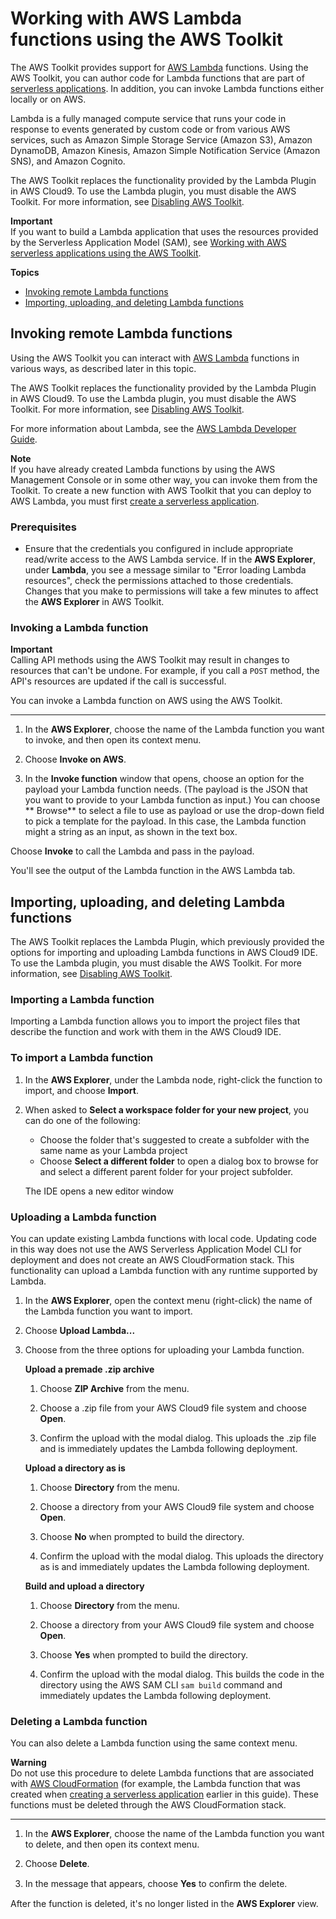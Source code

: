 # Working with AWS Lambda functions using the AWS Toolkit<a name="lambda-toolkit"></a>

The AWS Toolkit provides support for [AWS Lambda](https://aws.amazon.com/lambda/) functions\. Using the AWS Toolkit, you can author code for Lambda functions that are part of [serverless applications](https://aws.amazon.com/serverless/)\. In addition, you can invoke Lambda functions either locally or on AWS\.

Lambda is a fully managed compute service that runs your code in response to events generated by custom code or from various AWS services, such as Amazon Simple Storage Service \(Amazon S3\), Amazon DynamoDB, Amazon Kinesis, Amazon Simple Notification Service \(Amazon SNS\), and Amazon Cognito\.

The AWS Toolkit replaces the functionality provided by the Lambda Plugin in AWS Cloud9\. To use the Lambda plugin, you must disable the AWS Toolkit\. For more information, see [Disabling AWS Toolkit](toolkit-welcome.md#disable-toolkit)\. 

**Important**  
If you want to build a Lambda application that uses the resources provided by the Serverless Application Model \(SAM\), see [Working with AWS serverless applications using the AWS Toolkit](serverless-apps-toolkit.md)\.

**Topics**
+ [Invoking remote Lambda functions](#remote-lambda)
+ [Importing, uploading, and deleting Lambda functions](#import-upload-delete-lambda)

## Invoking remote Lambda functions<a name="remote-lambda"></a>

Using the AWS Toolkit you can interact with [AWS Lambda](https://aws.amazon.com/lambda/) functions in various ways, as described later in this topic\.

The AWS Toolkit replaces the functionality provided by the Lambda Plugin in AWS Cloud9\. To use the Lambda plugin, you must disable the AWS Toolkit\. For more information, see [Disabling AWS Toolkit](toolkit-welcome.md#disable-toolkit)\. 

For more information about Lambda, see the [AWS Lambda Developer Guide](https://docs.aws.amazon.com/lambda/latest/dg/)\. 

**Note**  
If you have already created Lambda functions by using the AWS Management Console or in some other way, you can invoke them from the Toolkit\. To create a new function with AWS Toolkit that you can deploy to AWS Lambda, you must first [create a serverless application](serverless-apps-toolkit.md#sam-create)\.

### Prerequisites<a name="remote-lambda-prereq"></a>
+ Ensure that the credentials you configured in include appropriate read/write access to the AWS Lambda service\. If in the **AWS Explorer**, under **Lambda**, you see a message similar to "Error loading Lambda resources", check the permissions attached to those credentials\. Changes that you make to permissions will take a few minutes to affect the **AWS Explorer** in AWS Toolkit\.

### Invoking a Lambda function<a name="invoke-lam-func"></a>

**Important**  
Calling API methods using the AWS Toolkit may result in changes to resources that can't be undone\. For example, if you call a `POST` method, the API's resources are updated if the call is successful\. 

You can invoke a Lambda function on AWS using the AWS Toolkit\.

****

1. In the **AWS Explorer**, choose the name of the Lambda function you want to invoke, and then open its context menu\.

1. Choose **Invoke on AWS**\.

1. In the **Invoke function** window that opens, choose an option for the payload your Lambda function needs\. \(The payload is the JSON that you want to provide to your Lambda function as input\.\) You can choose ** Browse** to select a file to use as payload or use the drop\-down field to pick a template for the payload\. In this case, the Lambda function might a string as an input, as shown in the text box\.

Choose **Invoke** to call the Lambda and pass in the payload\.

You'll see the output of the Lambda function in the AWS Lambda tab\.

## Importing, uploading, and deleting Lambda functions<a name="import-upload-delete-lambda"></a>

The AWS Toolkit replaces the Lambda Plugin, which previously provided the options for importing and uploading Lambda functions in AWS Cloud9 IDE\. To use the Lambda plugin, you must disable the AWS Toolkit\. For more information, see [Disabling AWS Toolkit](toolkit-welcome.md#disable-toolkit)\.

### Importing a Lambda function<a name="w43aac25c21c15b5"></a>

Importing a Lambda function allows you to import the project files that describe the function and work with them in the AWS Cloud9 IDE\.

### To import a Lambda function

1. In the **AWS Explorer**, under the Lambda node, right\-click the function to import, and choose **Import**\.

1. When asked to **Select a workspace folder for your new project**, you can do one of the following:
   + Choose the folder that's suggested to create a subfolder with the same name as your Lambda project 
   + Choose **Select a different folder** to open a dialog box to browse for and select a different parent folder for your project subfolder\. 

   The IDE opens a new editor window 

### Uploading a Lambda function<a name="w43aac25c21c15b7"></a>

You can update existing Lambda functions with local code\. Updating code in this way does not use the AWS Serverless Application Model CLI for deployment and does not create an AWS CloudFormation stack\. This functionality can upload a Lambda function with any runtime supported by Lambda\.

1. In the **AWS Explorer**, open the context menu \(right\-click\) the name of the Lambda function you want to import\.

1. Choose **Upload Lambda\.\.\.**

1. Choose from the three options for uploading your Lambda function\.

   **Upload a premade \.zip archive**

   1. Choose **ZIP Archive** from the menu\.

   1. Choose a \.zip file from your AWS Cloud9 file system and choose **Open**\.

   1. Confirm the upload with the modal dialog\. This uploads the \.zip file and is immediately updates the Lambda following deployment\.

   **Upload a directory as is**

   1. Choose **Directory** from the menu\.

   1. Choose a directory from your AWS Cloud9 file system and choose **Open**\.

   1. Choose **No** when prompted to build the directory\.

   1. Confirm the upload with the modal dialog\. This uploads the directory as is and immediately updates the Lambda following deployment\.

   **Build and upload a directory**

   1. Choose **Directory** from the menu\.

   1. Choose a directory from your AWS Cloud9 file system and choose **Open**\.

   1. Choose **Yes** when prompted to build the directory\.

   1. Confirm the upload with the modal dialog\. This builds the code in the directory using the AWS SAM CLI `sam build` command and immediately updates the Lambda following deployment\.

### Deleting a Lambda function<a name="delete-lambda"></a>

You can also delete a Lambda function using the same context menu\.

**Warning**  
Do not use this procedure to delete Lambda functions that are associated with [AWS CloudFormation](https://docs.aws.amazon.com/cloudformation/) \(for example, the Lambda function that was created when [creating a serverless application](serverless-apps-toolkit.md#sam-create) earlier in this guide\)\. These functions must be deleted through the AWS CloudFormation stack\.

****

1. In the **AWS Explorer**, choose the name of the Lambda function you want to delete, and then open its context menu\.

1. Choose **Delete**\.

1. In the message that appears, choose **Yes** to conﬁrm the delete\.

After the function is deleted, it's no longer listed in the **AWS Explorer** view\.